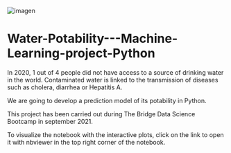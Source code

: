 ![imagen](https://centralalabamawellness.org/wp-content/uploads/2020/01/a-person-getting-a-glass-of-water-from-the-tap-rather-than-drinking-bottled-water-1030x579.jpg)

# Water-Potability---Machine-Learning-project-Python

In 2020, 1 out of 4 people did not have access to a source of drinking water in the world. Contaminated water is linked to the transmission of diseases such as cholera, diarrhea or Hepatitis A.

We are going to develop a prediction model of its potability in Python.

This project has been carried out during The Bridge Data Science Bootcamp in september 2021.

To visualize the notebook with the interactive plots, click on the link to open it with nbviewer in the top right corner of the notebook.
